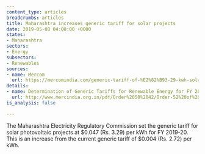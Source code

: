 ```yaml
---
content_type: articles
breadcrumbs: articles
title: Maharashtra increases generic tariff for solar projects
date: 2019-05-08 04:00:00 +0000
states:
- Maharashtra
sectors:
- Energy
subsectors:
- Renewables
sources:
- name: Mercom
  url: https://mercomindia.com/generic-tariff-of-%E2%82%B93-29-kwh-solar-maharashtra/
details:
- name: Determination of Generic Tariffs for Renewable Energy for FY 2019-20
  url: http://www.mercindia.org.in/pdf/Order%2058%2042/Order-52%20of%202019-30042019.pdf
is_analysis: false

---
```

The Maharashtra Electricity Regulatory Commission set the generic tariff for solar photovoltaic projects at $0.047 (Rs. 3.29) per kWh for FY 2019-20. This is an increase from the current generic tariff of $0.004 (Rs. 2.72) per kWh.